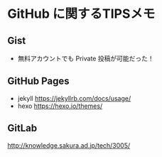 # GitHub に関するTIPSメモ

## Gist
- 無料アカウントでも Private 投稿が可能だった！


## GitHub Pages
- jekyll https://jekyllrb.com/docs/usage/
- hexo https://hexo.io/themes/

## GitLab
http://knowledge.sakura.ad.jp/tech/3005/

